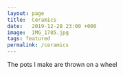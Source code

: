```yaml
---
layout: page
title:  Ceramics
date:   2019-12-28 23:00 +000
image:  IMG_1785.jpg
tags: featured
permalink: /ceramics
---
```

The pots I make are thrown on a wheel
